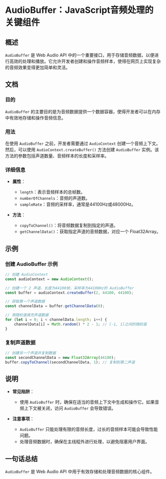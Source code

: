 <!--
Meta Description: # AudioBuffer：JavaScript音频处理的关键组件 ## 概述 `AudioBuffer` 是 Web Audio API 中的一个重要接口，用于存储音频数据，以便进行高效的处理和播放。它允许开发者创建和操作音频样本，使得在网页上实现复杂的音频效果变得更加简单和灵活。 ## 文档 #...
Meta Keywords: audiobuffer, audiocontext, const, buffer, 44100
-->

# AudioBuffer：JavaScript音频处理的关键组件

## 概述
`AudioBuffer` 是 Web Audio API 中的一个重要接口，用于存储音频数据，以便进行高效的处理和播放。它允许开发者创建和操作音频样本，使得在网页上实现复杂的音频效果变得更加简单和灵活。

## 文档
### 目的
`AudioBuffer` 的主要目的是为音频数据提供一个数据容器，使得开发者可以在内存中有效地存储和操作音频信息。

### 用法
在使用 `AudioBuffer` 之前，开发者需要通过 `AudioContext` 创建一个音频上下文。然后，可以使用 `AudioContext.createBuffer()` 方法创建 `AudioBuffer` 实例。该方法的参数包括声道数量、音频样本的长度和采样率。

### 详细信息
- **属性**：
  - `length`：表示音频样本的总帧数。
  - `numberOfChannels`：音频的声道数。
  - `sampleRate`：音频的采样率，通常是44100Hz或48000Hz。
  
- **方法**：
  - `copyToChannel()`：将音频数据复制到指定的声道。
  - `getChannelData()`：获取指定声道的音频数据，对应一个 Float32Array。

## 示例
### 创建 AudioBuffer 示例
```javascript
// 创建 AudioContext
const audioContext = new AudioContext();

// 创建一个 2 声道，长度为44100帧，采样率为44100Hz的 AudioBuffer
const buffer = audioContext.createBuffer(2, 44100, 44100);

// 获取第一个声道数据
const channelData = buffer.getChannelData(0);

// 用随机值填充声道数据
for (let i = 0; i < channelData.length; i++) {
    channelData[i] = Math.random() * 2 - 1; // [-1, 1]之间的随机值
}
```

### 复制声道数据
```javascript
// 创建另一个声道并复制数据
const secondChannelData = new Float32Array(44100);
buffer.copyToChannel(secondChannelData, 1); // 复制到第二声道
```

## 说明
- **常见陷阱**：
  - 使用 `AudioBuffer` 时，确保在适当的音频上下文中生成和操作它。如果音频上下文被关闭，访问 `AudioBuffer` 会导致错误。
  
- **注意事项**：
  - `AudioBuffer` 只能处理有限的音频长度，过长的音频样本可能会导致性能问题。
  - 处理音频数据时，确保在主线程外进行处理，以避免阻塞用户界面。

## 一句话总结
`AudioBuffer` 是 Web Audio API 中用于有效存储和处理音频数据的核心组件。